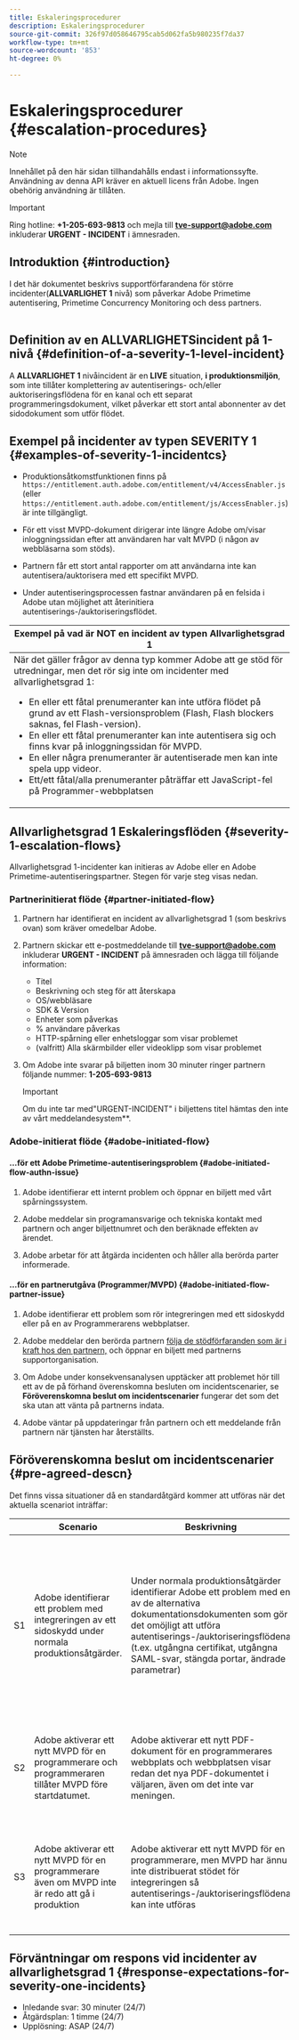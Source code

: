 ```yaml
---
title: Eskaleringsprocedurer
description: Eskaleringsprocedurer
source-git-commit: 326f97d058646795cab5d062fa5b980235f7da37
workflow-type: tm+mt
source-wordcount: '853'
ht-degree: 0%

---
```


# Eskaleringsprocedurer {#escalation-procedures}

>[!NOTE]
>
>Innehållet på den här sidan tillhandahålls endast i informationssyfte. Användning av denna API kräver en aktuell licens från Adobe. Ingen obehörig användning är tillåten.

>[!IMPORTANT]
> 
>Ring hotline: **+1-205-693-9813** och mejla till **tve-support@adobe.com** inkluderar **URGENT - INCIDENT** i ämnesraden.

## Introduktion {#introduction}

I det här dokumentet beskrivs supportförfarandena för större incidenter(**ALLVARLIGHET 1** nivå) som påverkar Adobe Primetime autentisering, Primetime Concurrency Monitoring och dess partners.\
 

## Definition av en ALLVARLIGHETSincident på 1-nivå {#definition-of-a-severity-1-level-incident}

A **ALLVARLIGHET 1** nivåincident är en **LIVE** situation, **i produktionsmiljön**, som inte tillåter komplettering av autentiserings- och/eller auktoriseringsflödena för en kanal och ett separat programmeringsdokument, vilket påverkar ett stort antal abonnenter av det sidodokument som utför flödet.


## Exempel på incidenter av typen SEVERITY 1 {#examples-of-severity-1-incidentcs}

* Produktionsåtkomstfunktionen finns på  `https://entitlement.auth.adobe.com/entitlement/v4/AccessEnabler.js` (eller `https://entitlement.auth.adobe.com/entitlement/js/AccessEnabler.js`) är inte tillgängligt.

* För ett visst MVPD-dokument dirigerar inte längre Adobe om/visar inloggningssidan efter att användaren har valt MVPD (i någon av webbläsarna som stöds).

* Partnern får ett stort antal rapporter om att användarna inte kan autentisera/auktorisera med ett specifikt MVPD.

* Under autentiseringsprocessen fastnar användaren på en felsida i Adobe utan möjlighet att återinitiera autentiserings-/auktoriseringsflödet.


| Exempel på vad är **NOT** en incident av typen Allvarlighetsgrad 1 |
|---|
| När det gäller frågor av denna typ kommer Adobe att ge stöd för utredningar, men det rör sig inte om incidenter med allvarlighetsgrad 1:<ul><li>En eller ett fåtal prenumeranter kan inte utföra flödet på grund av ett Flash-versionsproblem (Flash, Flash blockers saknas, fel Flash-version).</li><li>En eller ett fåtal prenumeranter kan inte autentisera sig och finns kvar på inloggningssidan för MVPD.</li><li>En eller några prenumeranter är autentiserade men kan inte spela upp videor.</li><li>Ett/ett fåtal/alla prenumeranter påträffar ett JavaScript-fel på Programmer-webbplatsen</li></ul> |

## Allvarlighetsgrad 1 Eskaleringsflöden {#severity-1-escalation-flows}

Allvarlighetsgrad 1-incidenter kan initieras av Adobe eller en Adobe Primetime-autentiseringspartner. Stegen för varje steg visas nedan.

### Partnerinitierat flöde {#partner-initiated-flow}

1. Partnern har identifierat en incident av allvarlighetsgrad 1 (som beskrivs ovan) som kräver omedelbar Adobe.
1. Partnern skickar ett e-postmeddelande till **tve-support@adobe.com** inkluderar **URGENT - INCIDENT** på ämnesraden och lägga till följande information:
   * Titel
   * Beskrivning och steg för att återskapa
   * OS/webbläsare
   * SDK &amp; Version
   * Enheter som påverkas
   * % användare påverkas
   * HTTP-spårning eller enhetsloggar som visar problemet
   * (valfritt) Alla skärmbilder eller videoklipp som visar problemet
1. Om Adobe inte svarar på biljetten inom 30 minuter ringer partnern följande nummer:
   **1-205-693-9813**

   >[!IMPORTANT]
   >Om du inte tar med&quot;URGENT-INCIDENT&quot; i biljettens titel hämtas den inte av vårt meddelandesystem**.

### Adobe-initierat flöde {#adobe-initiated-flow}

#### ...för ett Adobe Primetime-autentiseringsproblem {#adobe-initiated-flow-authn-issue}

1. Adobe identifierar ett internt problem och öppnar en biljett med vårt spårningssystem.

1. Adobe meddelar sin programansvarige och tekniska kontakt med partnern och anger biljettnumret och den beräknade effekten av ärendet.

1. Adobe arbetar för att åtgärda incidenten och håller alla berörda parter informerade.

#### ...för en partnerutgåva (Programmer/MVPD) {#adobe-initiated-flow-partner-issue}

1. Adobe identifierar ett problem som rör integreringen med ett sidoskydd eller på en av Programmerarens webbplatser.

1. Adobe meddelar den berörda partnern <u>följa de stödförfaranden som är i kraft hos den partnern,</u> och öppnar en biljett med partnerns supportorganisation.

1. Om Adobe under konsekvensanalysen upptäcker att problemet hör till ett av de på förhand överenskomna besluten om incidentscenarier, se **Föröverenskomna beslut om incidentscenarier** fungerar det som det ska utan att vänta på partnerns indata.

1. Adobe väntar på uppdateringar från partnern och ett meddelande från partnern när tjänsten har återställts.

## Föröverenskomna beslut om incidentscenarier {#pre-agreed-descn}

Det finns vissa situationer då en standardåtgärd kommer att utföras när det aktuella scenariot inträffar:

|  | Scenario | Beskrivning | Åtgärder |
|---|---|---|---|
| S1 | Adobe identifierar ett problem med integreringen av ett sidoskydd under normala produktionsåtgärder. | Under normala produktionsåtgärder identifierar Adobe ett problem med en av de alternativa dokumentationsdokumenten som gör det omöjligt att utföra autentiserings-/auktoriseringsflödena (t.ex. utgångna certifikat, utgångna SAML-svar, stängda portar, ändrade parametrar) | - Adobe skall underrätta de berörda programmerarna om detta.  </br> </br> - Adobe kommer att avaktivera denna MVPD för alla berörda programmerare. </br> </br> - Adobe kommer att öppna en biljett med det alternativa dokumentationsdokumentet för dokumentationsskydd som godkänts i enlighet med detta |
| S2 | Adobe aktiverar ett nytt MVPD för en programmerare och programmeraren tillåter MVPD före startdatumet. | Adobe aktiverar ett nytt PDF-dokument för en programmerares webbplats och webbplatsen visar redan det nya PDF-dokumentet i väljaren, även om det inte var meningen. | - Adobe ska meddela Programmeraren om det nya MVPD-programmet som visas i väljaren före det schemalagda datumet. </br> </br>  - Programmeraren kommer vid behov att ta bort den från väljaren. |
| S3 | Adobe aktiverar ett nytt MVPD för en programmerare även om MVPD inte är redo att gå i produktion | Adobe aktiverar ett nytt MVPD för en programmerare, men MVPD har ännu inte distribuerat stödet för integreringen så autentiserings-/auktoriseringsflödena kan inte utföras | - Adobe kommer endast att göra distributionen om programmeraren kräver det </br> </br> - Programmeraren ansvarar för att säkerställa att det mobila dokumentationsdokumentet är godkänt när alla tester har utförts. |

## Förväntningar om respons vid incidenter av allvarlighetsgrad 1 {#response-expectations-for-severity-one-incidents}

* Inledande svar: 30 minuter (24/7)
* Åtgärdsplan: 1 timme (24/7)
* Upplösning: ASAP (24/7)
